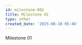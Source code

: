```yaml
---
id: milestone-002
title: Milestone 01
type: other
created_date: '2025-08-10 05:46'
---
```

Milestone 01
